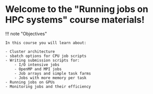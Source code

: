 # Welcome to the "Running jobs on HPC systems" course materials!

!!! note "Objectives"

    In this course you will learn about:
    
    - Cluster architecture
    - sbatch options for CPU job scripts
    - Writing submission scripts for:
        - I/O intensive jobs
        - OpenMP and MPI jobs
        - Job arrays and simple task farms
        - Jobs with more memory per task
    - Running jobs on GPUs
    - Monitoring jobs and their efficiency

